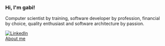 <div align="left">
  <h3>Hi, I'm gabi!</h3>
  <p>Computer scientist by training, software developer by profession, financial by choice, quality enthusiast and software architecture by passion.</p>

  [![LinkedIn](https://img.shields.io/badge/LinkedIn-0077B5?style=for-the-badge&logo=linkedin&logoColor=white)](https://www.linkedin.com/in/gabrielleraujo/)
  </br>
  [About me](https://gabrielleraujo.github.io/)
</div>
